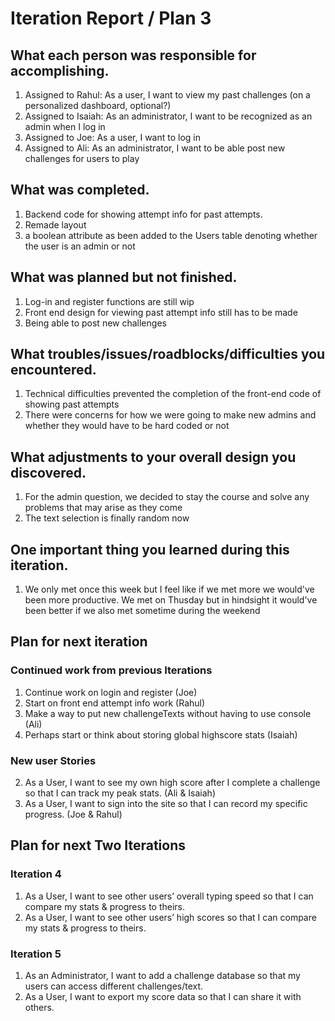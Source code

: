 # Iteration Report / Plan 3

## What each person was responsible for accomplishing.
1. Assigned to Rahul: As a user, I want to view my past challenges (on a personalized dashboard, optional?)
2. Assigned to Isaiah: As an administrator, I want to be recognized as an admin when I log in
3. Assigned to Joe: As a user, I want to log in
4. Assigned to Ali: As an administrator, I want to be able post new challenges for users to play

## What was completed.
1. Backend code for showing attempt info for past attempts.
2. Remade layout
3. a boolean attribute as been added to the Users table denoting whether the user is an admin or not

## What was planned but not finished.
1. Log-in and register functions are still wip
2. Front end design for viewing past attempt info still has to be made
3. Being able to post new challenges

## What troubles/issues/roadblocks/difficulties you encountered.
1. Technical difficulties prevented the completion of the front-end code of showing past attempts
2. There were concerns for how we were going to make new admins and whether they would have to be hard coded or not

## What adjustments to your overall design you discovered.
1. For the admin question, we decided to stay the course and solve any problems that may arise as they come
2. The text selection is finally random now

## One important thing you learned during this iteration.
1. We only met once this week but I feel like if we met more we would've been more productive. We met
on Thusday but in hindsight it would've been better if we also met sometime during the 
weekend

## Plan for next iteration

### Continued work from previous Iterations
1. Continue work on login and register (Joe)
2. Start on front end attempt info work (Rahul)
3. Make a way to put new challengeTexts without having to use console (Ali)
4. Perhaps start or think about storing global highscore stats (Isaiah)

### New user Stories
2. As a User, I want to see my own high score after I complete a challenge so that I can track my peak stats. 
(Ali & Isaiah)
3. As a User, I want to sign into the site so that I can record my specific progress. (Joe & Rahul)

## Plan for next Two Iterations

### Iteration 4
1. As a User, I want to see other users’ overall typing speed so that I can compare my stats & progress to theirs.
2. As a User, I want to see other users’ high scores so that I can compare my stats & progress to theirs.

### Iteration 5
1. As an Administrator, I want to add a challenge database so that my users can access different challenges/text.
2. As a User, I want to export my score data so that I can share it with others.
